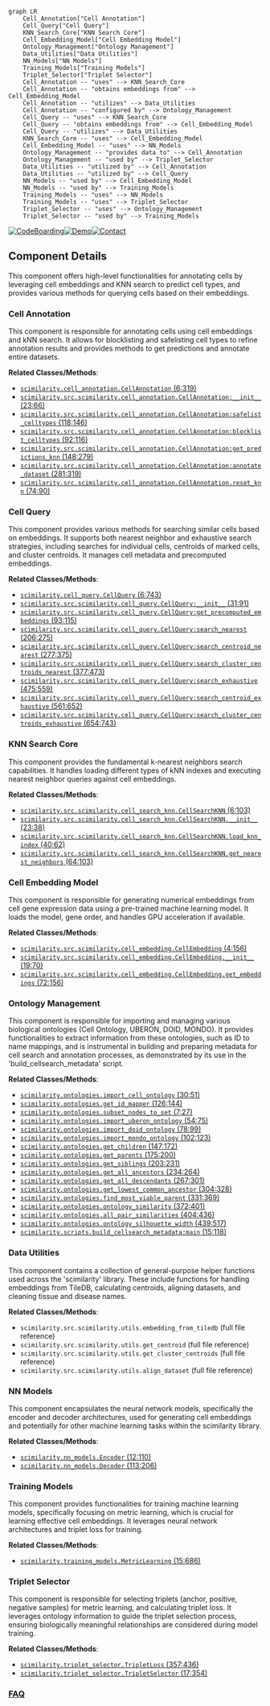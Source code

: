 ```mermaid
graph LR
    Cell_Annotation["Cell Annotation"]
    Cell_Query["Cell Query"]
    KNN_Search_Core["KNN Search Core"]
    Cell_Embedding_Model["Cell Embedding Model"]
    Ontology_Management["Ontology Management"]
    Data_Utilities["Data Utilities"]
    NN_Models["NN Models"]
    Training_Models["Training Models"]
    Triplet_Selector["Triplet Selector"]
    Cell_Annotation -- "uses" --> KNN_Search_Core
    Cell_Annotation -- "obtains embeddings from" --> Cell_Embedding_Model
    Cell_Annotation -- "utilizes" --> Data_Utilities
    Cell_Annotation -- "configured by" --> Ontology_Management
    Cell_Query -- "uses" --> KNN_Search_Core
    Cell_Query -- "obtains embeddings from" --> Cell_Embedding_Model
    Cell_Query -- "utilizes" --> Data_Utilities
    KNN_Search_Core -- "uses" --> Cell_Embedding_Model
    Cell_Embedding_Model -- "uses" --> NN_Models
    Ontology_Management -- "provides data to" --> Cell_Annotation
    Ontology_Management -- "used by" --> Triplet_Selector
    Data_Utilities -- "utilized by" --> Cell_Annotation
    Data_Utilities -- "utilized by" --> Cell_Query
    NN_Models -- "used by" --> Cell_Embedding_Model
    NN_Models -- "used by" --> Training_Models
    Training_Models -- "uses" --> NN_Models
    Training_Models -- "uses" --> Triplet_Selector
    Triplet_Selector -- "uses" --> Ontology_Management
    Triplet_Selector -- "used by" --> Training_Models
```
[![CodeBoarding](https://img.shields.io/badge/Generated%20by-CodeBoarding-9cf?style=flat-square)](https://github.com/CodeBoarding/CodeBoarding)[![Demo](https://img.shields.io/badge/Try%20our-Demo-blue?style=flat-square)](https://www.codeboarding.org/demo)[![Contact](https://img.shields.io/badge/Contact%20us%20-%20contact@codeboarding.org-lightgrey?style=flat-square)](mailto:contact@codeboarding.org)

## Component Details

This component offers high-level functionalities for annotating cells by leveraging cell embeddings and KNN search to predict cell types, and provides various methods for querying cells based on their embeddings.

### Cell Annotation
This component is responsible for annotating cells using cell embeddings and kNN search. It allows for blocklisting and safelisting cell types to refine annotation results and provides methods to get predictions and annotate entire datasets.


**Related Classes/Methods**:

- <a href="https://github.com/Genentech/scimilarity/blob/master/src/scimilarity/cell_annotation.py#L6-L319" target="_blank" rel="noopener noreferrer">`scimilarity.cell_annotation.CellAnnotation` (6:319)</a>
- <a href="https://github.com/Genentech/scimilarity/blob/master/src/scimilarity/cell_annotation.py#L23-L66" target="_blank" rel="noopener noreferrer">`scimilarity.src.scimilarity.cell_annotation.CellAnnotation:__init__` (23:66)</a>
- <a href="https://github.com/Genentech/scimilarity/blob/master/src/scimilarity/cell_annotation.py#L118-L146" target="_blank" rel="noopener noreferrer">`scimilarity.src.scimilarity.cell_annotation.CellAnnotation:safelist_celltypes` (118:146)</a>
- <a href="https://github.com/Genentech/scimilarity/blob/master/src/scimilarity/cell_annotation.py#L92-L116" target="_blank" rel="noopener noreferrer">`scimilarity.src.scimilarity.cell_annotation.CellAnnotation:blocklist_celltypes` (92:116)</a>
- <a href="https://github.com/Genentech/scimilarity/blob/master/src/scimilarity/cell_annotation.py#L148-L279" target="_blank" rel="noopener noreferrer">`scimilarity.src.scimilarity.cell_annotation.CellAnnotation:get_predictions_knn` (148:279)</a>
- <a href="https://github.com/Genentech/scimilarity/blob/master/src/scimilarity/cell_annotation.py#L281-L319" target="_blank" rel="noopener noreferrer">`scimilarity.src.scimilarity.cell_annotation.CellAnnotation:annotate_dataset` (281:319)</a>
- <a href="https://github.com/Genentech/scimilarity/blob/master/src/scimilarity/cell_annotation.py#L74-L90" target="_blank" rel="noopener noreferrer">`scimilarity.src.scimilarity.cell_annotation.CellAnnotation.reset_knn` (74:90)</a>


### Cell Query
This component provides various methods for searching similar cells based on embeddings. It supports both nearest neighbor and exhaustive search strategies, including searches for individual cells, centroids of marked cells, and cluster centroids. It manages cell metadata and precomputed embeddings.


**Related Classes/Methods**:

- <a href="https://github.com/Genentech/scimilarity/blob/master/src/scimilarity/cell_query.py#L6-L743" target="_blank" rel="noopener noreferrer">`scimilarity.cell_query.CellQuery` (6:743)</a>
- <a href="https://github.com/Genentech/scimilarity/blob/master/src/scimilarity/cell_query.py#L31-L91" target="_blank" rel="noopener noreferrer">`scimilarity.src.scimilarity.cell_query.CellQuery:__init__` (31:91)</a>
- <a href="https://github.com/Genentech/scimilarity/blob/master/src/scimilarity/cell_query.py#L93-L115" target="_blank" rel="noopener noreferrer">`scimilarity.src.scimilarity.cell_query.CellQuery:get_precomputed_embeddings` (93:115)</a>
- <a href="https://github.com/Genentech/scimilarity/blob/master/src/scimilarity/cell_query.py#L206-L275" target="_blank" rel="noopener noreferrer">`scimilarity.src.scimilarity.cell_query.CellQuery:search_nearest` (206:275)</a>
- <a href="https://github.com/Genentech/scimilarity/blob/master/src/scimilarity/cell_query.py#L277-L375" target="_blank" rel="noopener noreferrer">`scimilarity.src.scimilarity.cell_query.CellQuery:search_centroid_nearest` (277:375)</a>
- <a href="https://github.com/Genentech/scimilarity/blob/master/src/scimilarity/cell_query.py#L377-L473" target="_blank" rel="noopener noreferrer">`scimilarity.src.scimilarity.cell_query.CellQuery:search_cluster_centroids_nearest` (377:473)</a>
- <a href="https://github.com/Genentech/scimilarity/blob/master/src/scimilarity/cell_query.py#L475-L559" target="_blank" rel="noopener noreferrer">`scimilarity.src.scimilarity.cell_query.CellQuery:search_exhaustive` (475:559)</a>
- <a href="https://github.com/Genentech/scimilarity/blob/master/src/scimilarity/cell_query.py#L561-L652" target="_blank" rel="noopener noreferrer">`scimilarity.src.scimilarity.cell_query.CellQuery:search_centroid_exhaustive` (561:652)</a>
- <a href="https://github.com/Genentech/scimilarity/blob/master/src/scimilarity/cell_query.py#L654-L743" target="_blank" rel="noopener noreferrer">`scimilarity.src.scimilarity.cell_query.CellQuery:search_cluster_centroids_exhaustive` (654:743)</a>


### KNN Search Core
This component provides the fundamental k-nearest neighbors search capabilities. It handles loading different types of kNN indexes and executing nearest neighbor queries against cell embeddings.


**Related Classes/Methods**:

- <a href="https://github.com/Genentech/scimilarity/blob/master/src/scimilarity/cell_search_knn.py#L6-L103" target="_blank" rel="noopener noreferrer">`scimilarity.src.scimilarity.cell_search_knn.CellSearchKNN` (6:103)</a>
- <a href="https://github.com/Genentech/scimilarity/blob/master/src/scimilarity/cell_search_knn.py#L23-L38" target="_blank" rel="noopener noreferrer">`scimilarity.src.scimilarity.cell_search_knn.CellSearchKNN.__init__` (23:38)</a>
- <a href="https://github.com/Genentech/scimilarity/blob/master/src/scimilarity/cell_search_knn.py#L40-L62" target="_blank" rel="noopener noreferrer">`scimilarity.src.scimilarity.cell_search_knn.CellSearchKNN.load_knn_index` (40:62)</a>
- <a href="https://github.com/Genentech/scimilarity/blob/master/src/scimilarity/cell_search_knn.py#L64-L103" target="_blank" rel="noopener noreferrer">`scimilarity.src.scimilarity.cell_search_knn.CellSearchKNN.get_nearest_neighbors` (64:103)</a>


### Cell Embedding Model
This component is responsible for generating numerical embeddings from cell gene expression data using a pre-trained machine learning model. It loads the model, gene order, and handles GPU acceleration if available.


**Related Classes/Methods**:

- <a href="https://github.com/Genentech/scimilarity/blob/master/src/scimilarity/cell_embedding.py#L4-L156" target="_blank" rel="noopener noreferrer">`scimilarity.src.scimilarity.cell_embedding.CellEmbedding` (4:156)</a>
- <a href="https://github.com/Genentech/scimilarity/blob/master/src/scimilarity/cell_embedding.py#L19-L70" target="_blank" rel="noopener noreferrer">`scimilarity.src.scimilarity.cell_embedding.CellEmbedding.__init__` (19:70)</a>
- <a href="https://github.com/Genentech/scimilarity/blob/master/src/scimilarity/cell_embedding.py#L72-L156" target="_blank" rel="noopener noreferrer">`scimilarity.src.scimilarity.cell_embedding.CellEmbedding.get_embeddings` (72:156)</a>


### Ontology Management
This component is responsible for importing and managing various biological ontologies (Cell Ontology, UBERON, DOID, MONDO). It provides functionalities to extract information from these ontologies, such as ID to name mappings, and is instrumental in building and preparing metadata for cell search and annotation processes, as demonstrated by its use in the 'build_cellsearch_metadata' script.


**Related Classes/Methods**:

- <a href="https://github.com/Genentech/scimilarity/blob/master/src/scimilarity/ontologies.py#L30-L51" target="_blank" rel="noopener noreferrer">`scimilarity.ontologies.import_cell_ontology` (30:51)</a>
- <a href="https://github.com/Genentech/scimilarity/blob/master/src/scimilarity/ontologies.py#L126-L144" target="_blank" rel="noopener noreferrer">`scimilarity.ontologies.get_id_mapper` (126:144)</a>
- <a href="https://github.com/Genentech/scimilarity/blob/master/src/scimilarity/ontologies.py#L7-L27" target="_blank" rel="noopener noreferrer">`scimilarity.ontologies.subset_nodes_to_set` (7:27)</a>
- <a href="https://github.com/Genentech/scimilarity/blob/master/src/scimilarity/ontologies.py#L54-L75" target="_blank" rel="noopener noreferrer">`scimilarity.ontologies.import_uberon_ontology` (54:75)</a>
- <a href="https://github.com/Genentech/scimilarity/blob/master/src/scimilarity/ontologies.py#L78-L99" target="_blank" rel="noopener noreferrer">`scimilarity.ontologies.import_doid_ontology` (78:99)</a>
- <a href="https://github.com/Genentech/scimilarity/blob/master/src/scimilarity/ontologies.py#L102-L123" target="_blank" rel="noopener noreferrer">`scimilarity.ontologies.import_mondo_ontology` (102:123)</a>
- <a href="https://github.com/Genentech/scimilarity/blob/master/src/scimilarity/ontologies.py#L147-L172" target="_blank" rel="noopener noreferrer">`scimilarity.ontologies.get_children` (147:172)</a>
- <a href="https://github.com/Genentech/scimilarity/blob/master/src/scimilarity/ontologies.py#L175-L200" target="_blank" rel="noopener noreferrer">`scimilarity.ontologies.get_parents` (175:200)</a>
- <a href="https://github.com/Genentech/scimilarity/blob/master/src/scimilarity/ontologies.py#L203-L231" target="_blank" rel="noopener noreferrer">`scimilarity.ontologies.get_siblings` (203:231)</a>
- <a href="https://github.com/Genentech/scimilarity/blob/master/src/scimilarity/ontologies.py#L234-L264" target="_blank" rel="noopener noreferrer">`scimilarity.ontologies.get_all_ancestors` (234:264)</a>
- <a href="https://github.com/Genentech/scimilarity/blob/master/src/scimilarity/ontologies.py#L267-L301" target="_blank" rel="noopener noreferrer">`scimilarity.ontologies.get_all_descendants` (267:301)</a>
- <a href="https://github.com/Genentech/scimilarity/blob/master/src/scimilarity/ontologies.py#L304-L328" target="_blank" rel="noopener noreferrer">`scimilarity.ontologies.get_lowest_common_ancestor` (304:328)</a>
- <a href="https://github.com/Genentech/scimilarity/blob/master/src/scimilarity/ontologies.py#L331-L369" target="_blank" rel="noopener noreferrer">`scimilarity.ontologies.find_most_viable_parent` (331:369)</a>
- <a href="https://github.com/Genentech/scimilarity/blob/master/src/scimilarity/ontologies.py#L372-L401" target="_blank" rel="noopener noreferrer">`scimilarity.ontologies.ontology_similarity` (372:401)</a>
- <a href="https://github.com/Genentech/scimilarity/blob/master/src/scimilarity/ontologies.py#L404-L436" target="_blank" rel="noopener noreferrer">`scimilarity.ontologies.all_pair_similarities` (404:436)</a>
- <a href="https://github.com/Genentech/scimilarity/blob/master/src/scimilarity/ontologies.py#L439-L517" target="_blank" rel="noopener noreferrer">`scimilarity.ontologies.ontology_silhouette_width` (439:517)</a>
- <a href="https://github.com/Genentech/scimilarity/blob/master/scripts/build_cellsearch_metadata.py#L15-L118" target="_blank" rel="noopener noreferrer">`scimilarity.scripts.build_cellsearch_metadata:main` (15:118)</a>


### Data Utilities
This component contains a collection of general-purpose helper functions used across the 'scimilarity' library. These include functions for handling embeddings from TileDB, calculating centroids, aligning datasets, and cleaning tissue and disease names.


**Related Classes/Methods**:

- `scimilarity.src.scimilarity.utils.embedding_from_tiledb` (full file reference)
- `scimilarity.src.scimilarity.utils.get_centroid` (full file reference)
- `scimilarity.src.scimilarity.utils.get_cluster_centroids` (full file reference)
- `scimilarity.src.scimilarity.utils.align_dataset` (full file reference)


### NN Models
This component encapsulates the neural network models, specifically the encoder and decoder architectures, used for generating cell embeddings and potentially for other machine learning tasks within the scimilarity library.


**Related Classes/Methods**:

- <a href="https://github.com/Genentech/scimilarity/blob/master/src/scimilarity/nn_models.py#L12-L110" target="_blank" rel="noopener noreferrer">`scimilarity.nn_models.Encoder` (12:110)</a>
- <a href="https://github.com/Genentech/scimilarity/blob/master/src/scimilarity/nn_models.py#L113-L206" target="_blank" rel="noopener noreferrer">`scimilarity.nn_models.Decoder` (113:206)</a>


### Training Models
This component provides functionalities for training machine learning models, specifically focusing on metric learning, which is crucial for learning effective cell embeddings. It leverages neural network architectures and triplet loss for training.


**Related Classes/Methods**:

- <a href="https://github.com/Genentech/scimilarity/blob/master/src/scimilarity/training_models.py#L15-L686" target="_blank" rel="noopener noreferrer">`scimilarity.training_models.MetricLearning` (15:686)</a>


### Triplet Selector
This component is responsible for selecting triplets (anchor, positive, negative samples) for metric learning, and calculating triplet loss. It leverages ontology information to guide the triplet selection process, ensuring biologically meaningful relationships are considered during model training.


**Related Classes/Methods**:

- <a href="https://github.com/Genentech/scimilarity/blob/master/src/scimilarity/triplet_selector.py#L357-L436" target="_blank" rel="noopener noreferrer">`scimilarity.triplet_selector.TripletLoss` (357:436)</a>
- <a href="https://github.com/Genentech/scimilarity/blob/master/src/scimilarity/triplet_selector.py#L17-L354" target="_blank" rel="noopener noreferrer">`scimilarity.triplet_selector.TripletSelector` (17:354)</a>




### [FAQ](https://github.com/CodeBoarding/GeneratedOnBoardings/tree/main?tab=readme-ov-file#faq)